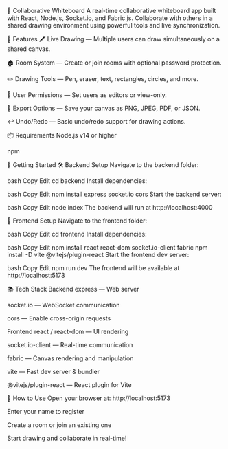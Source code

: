 🎨 Collaborative Whiteboard
A real-time collaborative whiteboard app built with React, Node.js, Socket.io, and Fabric.js. Collaborate with others in a shared drawing environment using powerful tools and live synchronization.

🚀 Features
🖍️ Live Drawing — Multiple users can draw simultaneously on a shared canvas.

🏠 Room System — Create or join rooms with optional password protection.

✏️ Drawing Tools — Pen, eraser, text, rectangles, circles, and more.

🔐 User Permissions — Set users as editors or view-only.

💾 Export Options — Save your canvas as PNG, JPEG, PDF, or JSON.

↩️ Undo/Redo — Basic undo/redo support for drawing actions.

📦 Requirements
Node.js v14 or higher

npm

🔧 Getting Started
🛠 Backend Setup
Navigate to the backend folder:

bash
Copy
Edit
cd backend
Install dependencies:

bash
Copy
Edit
npm install express socket.io cors
Start the backend server:

bash
Copy
Edit
node index
The backend will run at http://localhost:4000

🎨 Frontend Setup
Navigate to the frontend folder:

bash
Copy
Edit
cd frontend
Install dependencies:

bash
Copy
Edit
npm install react react-dom socket.io-client fabric
npm install -D vite @vitejs/plugin-react
Start the frontend dev server:

bash
Copy
Edit
npm run dev
The frontend will be available at http://localhost:5173

📚 Tech Stack
Backend
express — Web server

socket.io — WebSocket communication

cors — Enable cross-origin requests

Frontend
react / react-dom — UI rendering

socket.io-client — Real-time communication

fabric — Canvas rendering and manipulation

vite — Fast dev server & bundler

@vitejs/plugin-react — React plugin for Vite

🧪 How to Use
Open your browser at: http://localhost:5173

Enter your name to register

Create a room or join an existing one

Start drawing and collaborate in real-time!
